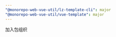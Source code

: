 ```yaml
---
"@monorepo-web-vue-util/lz-template-cli": major
"@monorepo-web-vue-util/vue-template": major
---
```


加入包组织
